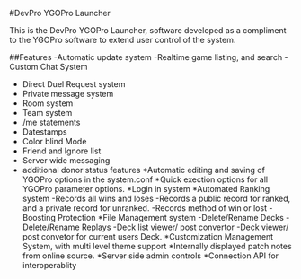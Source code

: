 #DevPro YGOPro Launcher

This is the DevPro YGOPro Launcher, software developed as a compliment to the YGOPro software to extend user control of the system. 

##Features
-Automatic update system
-Realtime game listing, and search
-Custom Chat System
- Direct Duel Request system
- Private message system
- Room system
- Team system
- /me statements
- Datestamps
- Color blind Mode
- Friend and Ignore list
- Server wide messaging
- additional donor status features
*Automatic editing and saving of YGOPro options in the system.conf
*Quick exection options for all YGOPro parameter options.
*Login in system
*Automated Ranking system
-Records all wins and loses
-Records a public record for ranked, and a private record for unranked.
-Records method of win or lost
-Boosting Protection
*File Management system
-Delete/Rename Decks
-Delete/Rename Replays
-Deck list viewer/ post convertor
-Deck viewer/ post convetor for current users Deck.
*Customization Management System, with multi level theme support
*Internally displayed patch notes from online source.
*Server side admin controls
*Connection API for interoperablity
